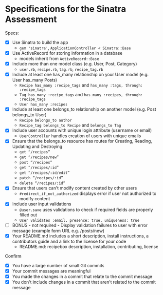 # Specifications for the Sinatra Assessment

Specs:
- [x] Use Sinatra to build the app 
    - ```gem 'sinatra'```, ```ApplicationController < Sinatra::Base```
- [x] Use ActiveRecord for storing information in a database
    - models inherit from ```ActiveRecord::Base```
- [x] Include more than one model class (e.g. User, Post, Category)
    - ```user.rb```, ```recipe.rb```, ```tag.rb```, ```recipe_tag.rb```
- [x] Include at least one has_many relationship on your User model (e.g. User has_many Posts)
    - ```Recipe has_many :recipe_tags``` and ```has_many :tags, through: :recipe_tags```
    - ```Tag has_many :recipe_tags``` and ```has_many :recipes, through: :recipe_tags```
    - ```User has_many :recipes```
- [x] Include at least one belongs_to relationship on another model (e.g. Post belongs_to User)
    - ```Recipe belongs_to author```
    - ```Recipe_tag belongs_to Recipe``` and ```belongs_to Tag```
- [x] Include user accounts with unique login attribute (username or email)
    - ```UserController``` handles creation of users with unique emails
- [x] Ensure that the belongs_to resource has routes for Creating, Reading, Updating and Destroying
    - ```get “/recipes”```
    - ```get “/recipes/new”```
    - ```post “/recipes”```
    - ```get “/recipes/:id”```
    - ```get “/recipes/:id/edit”```
    - ```patch “/recipes/:id”```
    - ```delete “/recipes/:id”```
- [x] Ensure that users can't modify content created by other users
    - ```#redirect_if_not_authorized``` displays error if user not authorized to modify content
- [x] Include user input validations
    - ```@user.save``` uses validations to check if required fields are properly filled out
    - ```User validates :email, presence: true, uniqueness: true```
- [ ] BONUS - not required - Display validation failures to user with error message (example form URL e.g. /posts/new)
- [x] Your README.md includes a short description, install instructions, a contributors guide and a link to the license for your code
    - README.md: recipebox description, installation, contributing, license

Confirm
- [x] You have a large number of small Git commits
- [x] Your commit messages are meaningful
- [x] You made the changes in a commit that relate to the commit message
- [x] You don't include changes in a commit that aren't related to the commit message